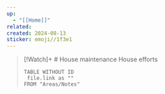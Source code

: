 ```yaml
---
up:
  - "[[Home]]"
related: 
created: 2024-08-13
sticker: emoji//1f3e1
---
```







> [!Watch]+ # House maintenance
> House efforts 
> 
> ```dataview
> TABLE WITHOUT ID
>  file.link as ""
> FROM "Areas/Notes"
> ```